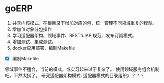 # goERP

1. 共享内核模式，在根目录下增加对应的包，统一管理不同领域重复的模型。
2. 增加值对象分包操作
3. 学习适配器架构、领域事件、RESTfulAPI规范、发布订阅模式。
4. 增加测试、集成测试。
5. docker应用部署、编制Makefile

- [x] 编制Makefile

领域事件不适合，当前的模式，或实习起来过于复杂了。
使用领域服务组合机制吧。不然太捞了。
研究适配器架构模式:
适配器模式的目录组织》？？？

